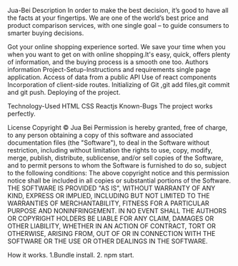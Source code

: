Jua-Bei
Description
In order to make the best decision, it’s good to have all the facts at your fingertips. We are one of the world’s best price and product comparison services, with one single goal – to guide consumers to smarter buying decisions.

Got your online shopping experience sorted.
We save your time when you when you want to get on with online shopping.It's easy, quick, offers plenty of information, and the buying process is a smooth one too.
Authors information
Project-Setup-Instructions and requirements single page application. Access of data from a public API Use of react components Incorporation of client-side routes. Initializing of Git ,git add files,git commit and git push. Deploying of the project.

Technology-Used
HTML CSS Reactjs Known-Bugs The project works perfectly.

License
Copyright © Jua Bei Permission is hereby granted, free of charge, to any person obtaining a copy of this software and associated documentation files (the "Software"), to deal in the Software without restriction, including without limitation the rights to use, copy, modify, merge, publish, distribute, sublicense, and/or sell copies of the Software, and to permit persons to whom the Software is furnished to do so, subject to the following conditions: The above copyright notice and this permission notice shall be included in all copies or substantial portions of the Software. THE SOFTWARE IS PROVIDED "AS IS", WITHOUT WARRANTY OF ANY KIND, EXPRESS OR IMPLIED, INCLUDING BUT NOT LIMITED TO THE WARRANTIES OF MERCHANTABILITY, FITNESS FOR A PARTICULAR PURPOSE AND NONINFRINGEMENT. IN NO EVENT SHALL THE AUTHORS OR COPYRIGHT HOLDERS BE LIABLE FOR ANY CLAIM, DAMAGES OR OTHER LIABILITY, WHETHER IN AN ACTION OF CONTRACT, TORT OR OTHERWISE, ARISING FROM, OUT OF OR IN CONNECTION WITH THE SOFTWARE OR THE USE OR OTHER DEALINGS IN THE SOFTWARE.

How it works.
1.Bundle install.
2. npm start.
